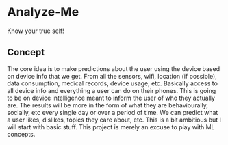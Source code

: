 # Analyze-Me
Know your true self!

## Concept
The core idea is to make predictions about the user using the device based on device info that we get. From all the sensors, wifi, location (if possible), data consumption, medical records, device usage, etc. Basically access to all device info and everything a user can do on their phones. This is going to be on device intelligence meant to inform the user of who they actually are. The results will be more in the form of what they are behaviourally, socially, etc every single day or over a period of time. We can predict what a user likes, dislikes, topics they care about, etc. This is a bit ambitious but I will start with basic stuff. This project is merely an excuse to play with ML concepts.
